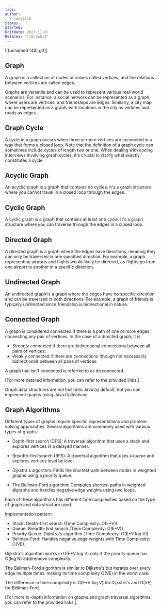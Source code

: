 ```yaml
---
tags: 
author:
  - jacgit18
Status: 
Started: 
EditDate: 2023-11-02
Relates: "[[Graph]]"
---
```

![[unnamed (46).gif]]

## Graph

A graph is a collection of nodes or values called vertices, and the relations between vertices are called edges.

Graphs are versatile and can be used to represent various real-world scenarios. For instance, a social network can be represented as a graph, where users are vertices, and friendships are edges. Similarly, a city map can be represented as a graph, with locations in the city as vertices and roads as edges.

## Graph Cycle

A cycle in a graph occurs when three or more vertices are connected in a way that forms a closed loop. Note that the definition of a graph cycle can sometimes include cycles of length two or one. When dealing with coding interviews involving graph cycles, it's crucial to clarify what exactly constitutes a cycle.

## Acyclic Graph

An acyclic graph is a graph that contains no cycles. It's a graph structure where you cannot travel in a closed loop through the edges.

## Cyclic Graph

A cyclic graph is a graph that contains at least one cycle. It's a graph structure where you can traverse through the edges in a closed loop.

## Directed Graph

A directed graph is a graph where the edges have directions, meaning they can only be traversed in one specified direction. For example, a graph representing airports and flights would likely be directed, as flights go from one airport to another in a specific direction.

## Undirected Graph

An undirected graph is a graph where the edges have no specific direction and can be traversed in both directions. For example, a graph of friends is typically undirected since friendship is bidirectional in nature.

## Connected Graph

A graph is considered connected if there is a path of one or more edges connecting any pair of vertices. In the case of a directed graph, it is:

- Strongly connected if there are bidirectional connections between all pairs of vertices.
- Weakly connected if there are connections (though not necessarily bidirectional) between all pairs of vertices.

A graph that isn't connected is referred to as disconnected.

[For more detailed information, you can refer to the provided links.]

Graph data structures are not built into Java by default, but you can implement graphs using Java Collections.

## Graph Algorithms

Different types of graphs require specific representations and problem-solving approaches. Several algorithms are commonly used with various types of graphs:

- Depth-first search (DFS): A traversal algorithm that uses a stack and explores vertices in a delayed manner.

- Breadth-first search (BFS): A traversal algorithm that uses a queue and explores vertices level by level.

- Dijkstra's algorithm: Finds the shortest path between nodes in weighted graphs using a priority queue.

- The Bellman-Ford algorithm: Computes shortest paths in weighted digraphs and handles negative edge weights using two loops.

Each of these algorithms has different time complexities based on the type of graph and data structure used.

Implementation pattern:
- Stack: Depth-first search (Time Complexity: O(E+V))
- Queue: Breadth-first search (Time Complexity: O(E+V))
- Priority Queue: Dijkstra's algorithm (Time Complexity: O(E+V log V))
- Bellman-Ford: Handles negative edge weights with Time Complexity: O(VE).

Dijkstra's algorithm works in O(E+V log V) only if the priority queue has O(log N) add/remove complexity.

The Bellman-Ford algorithm is similar to Dijkstra's but iterates over every edge multiple times, making its time complexity O(VE) in the worst case.

The difference in time complexity is O(E+V log V) for Dijkstra's and O(VE) for Bellman-Ford.

[For more in-depth information on graphs and graph traversal algorithms, you can refer to the provided links.]
